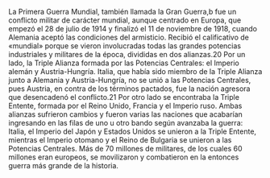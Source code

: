 La Primera Guerra Mundial, también llamada la Gran Guerra,b​ fue un conflicto militar de carácter mundial, aunque centrado en Europa, que empezó el 28 de julio de 1914 y
finalizó el 11 de noviembre de 1918, cuando Alemania aceptó las condiciones del armisticio.
Recibió el calificativo de «mundial» porque se vieron involucradas todas las grandes potencias industriales y militares de la época, divididas en dos alianzas.20​ Por un lado,
la Triple Alianza formada por las Potencias Centrales: el Imperio alemán y Austria-Hungría. Italia, que había sido miembro de la Triple Alianza junto a Alemania y Austria-Hungría,
no se unió a las Potencias Centrales, pues Austria, en contra de los términos pactados, fue la nación agresora que desencadenó el conflicto.21​ Por otro lado se encontraba
la Triple Entente, formada por el Reino Unido, Francia y el Imperio ruso. Ambas alianzas sufrieron cambios y fueron varias las naciones que acabarían ingresando en
las filas de uno u otro bando según avanzaba la guerra: Italia, el Imperio del Japón y Estados Unidos se unieron a la Triple Entente, mientras el Imperio otomano y
el Reino de Bulgaria se unieron a las Potencias Centrales. Más de 70 millones de militares, de los cuales 60 millones eran europeos, se movilizaron y combatieron
en la entonces guerra más grande de la historia.
